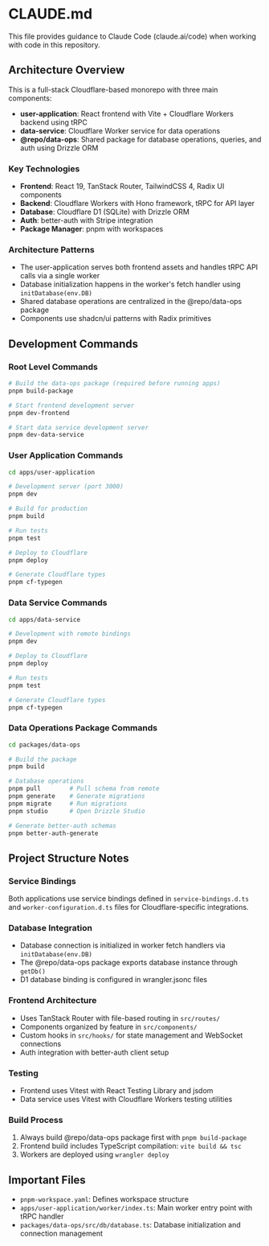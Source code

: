 # CLAUDE.md

This file provides guidance to Claude Code (claude.ai/code) when working with code in this repository.

## Architecture Overview

This is a full-stack Cloudflare-based monorepo with three main components:

- **user-application**: React frontend with Vite + Cloudflare Workers backend using tRPC
- **data-service**: Cloudflare Worker service for data operations
- **@repo/data-ops**: Shared package for database operations, queries, and auth using Drizzle ORM

### Key Technologies
- **Frontend**: React 19, TanStack Router, TailwindCSS 4, Radix UI components
- **Backend**: Cloudflare Workers with Hono framework, tRPC for API layer
- **Database**: Cloudflare D1 (SQLite) with Drizzle ORM
- **Auth**: better-auth with Stripe integration
- **Package Manager**: pnpm with workspaces

### Architecture Patterns
- The user-application serves both frontend assets and handles tRPC API calls via a single worker
- Database initialization happens in the worker's fetch handler using `initDatabase(env.DB)`
- Shared database operations are centralized in the @repo/data-ops package
- Components use shadcn/ui patterns with Radix primitives

## Development Commands

### Root Level Commands
```bash
# Build the data-ops package (required before running apps)
pnpm build-package

# Start frontend development server
pnpm dev-frontend

# Start data service development server  
pnpm dev-data-service
```

### User Application Commands
```bash
cd apps/user-application

# Development server (port 3000)
pnpm dev

# Build for production
pnpm build

# Run tests
pnpm test

# Deploy to Cloudflare
pnpm deploy

# Generate Cloudflare types
pnpm cf-typegen
```

### Data Service Commands
```bash
cd apps/data-service

# Development with remote bindings
pnpm dev

# Deploy to Cloudflare
pnpm deploy

# Run tests
pnpm test

# Generate Cloudflare types
pnpm cf-typegen
```

### Data Operations Package Commands
```bash
cd packages/data-ops

# Build the package
pnpm build

# Database operations
pnpm pull        # Pull schema from remote
pnpm generate    # Generate migrations
pnpm migrate     # Run migrations
pnpm studio      # Open Drizzle Studio

# Generate better-auth schemas
pnpm better-auth-generate
```

## Project Structure Notes

### Service Bindings
Both applications use service bindings defined in `service-bindings.d.ts` and `worker-configuration.d.ts` files for Cloudflare-specific integrations.

### Database Integration
- Database connection is initialized in worker fetch handlers via `initDatabase(env.DB)`
- The @repo/data-ops package exports database instance through `getDb()`
- D1 database binding is configured in wrangler.jsonc files

### Frontend Architecture
- Uses TanStack Router with file-based routing in `src/routes/`
- Components organized by feature in `src/components/`
- Custom hooks in `src/hooks/` for state management and WebSocket connections
- Auth integration with better-auth client setup

### Testing
- Frontend uses Vitest with React Testing Library and jsdom
- Data service uses Vitest with Cloudflare Workers testing utilities

### Build Process
1. Always build @repo/data-ops package first with `pnpm build-package`
2. Frontend build includes TypeScript compilation: `vite build && tsc`
3. Workers are deployed using `wrangler deploy`

## Important Files
- `pnpm-workspace.yaml`: Defines workspace structure
- `apps/user-application/worker/index.ts`: Main worker entry point with tRPC handler
- `packages/data-ops/src/db/database.ts`: Database initialization and connection management